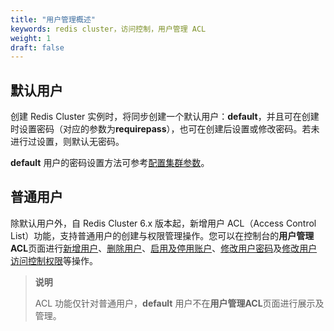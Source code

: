```yaml
---
title: "用户管理概述"
keywords: redis cluster，访问控制，用户管理 ACL
weight: 1
draft: false
---
```


## 默认用户

创建 Redis Cluster 实例时，将同步创建一个默认用户：**default**，并且可在创建时设置密码（对应的参数为**requirepass**），也可在创建后设置或修改密码。若未进行过设置，则默认无密码。

**default** 用户的密码设置方法可参考[配置集群参数](/database/redis_cluster/manual/cfginstance/paramconfig/)。

## 普通用户

除默认用户外，自 Redis Cluster 6.x 版本起，新增用户 ACL（Access Control List）功能，支持普通用户的创建与权限管理操作。您可以在控制台的**用户管理ACL**页面进行[新增用户](../user_acl/addusr/)、[删除用户](../user_acl/deleusr/)、[启用及停用账户](../user_acl/account/)、[修改用户密码](../user_acl/account/)及[修改用户访问控制权限](../user_acl/mdyacl/)等操作。

> **说明**
>
> ACL 功能仅针对普通用户，**default** 用户不在**用户管理ACL**页面进行展示及管理。



